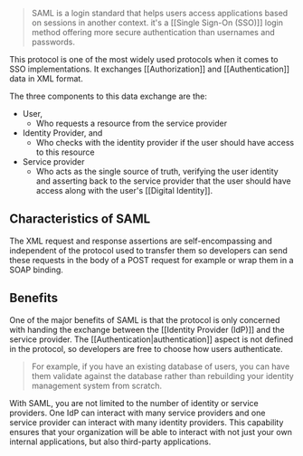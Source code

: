 > SAML is a login standard that helps users access applications based on sessions in another context. it's a [[Single Sign-On (SSO)]] login method offering more secure authentication than usernames and passwords.

This protocol is one of the most widely used protocols when it comes to SSO implementations. It exchanges [[Authorization]] and [[Authentication]] data in XML format. 

The three components to this data exchange are the:
- User,
	- Who requests a resource from the service provider
- Identity Provider, and
	- Who checks with the identity provider if the user should have access to this resource
- Service provider
	- Who acts as the single source of truth, verifying the user identity and asserting back to the service provider that the user should have access along with the user's [[Digital Identity]].
## Characteristics of SAML
The XML request and response assertions are self-encompassing and independent of the protocol used to transfer them so developers can send these requests in the body of a POST request for example or wrap them in a SOAP binding.
## Benefits
One of the major benefits of SAML is that the protocol is only concerned with handing the exchange between the [[Identity Provider (IdP)]] and the service provider. The [[Authentication|authentication]] aspect is not defined in the protocol, so developers are free to choose how users authenticate.

> For example, if you have an existing database of users, you can have them validate against the database rather than rebuilding your identity management system from scratch.

With SAML, you are not limited to the number of identity or service providers. One IdP can interact with many service providers and one service provider can interact with many identity providers. This capability ensures that your organization will be able to interact with not just your own internal applications, but also third-party applications.

